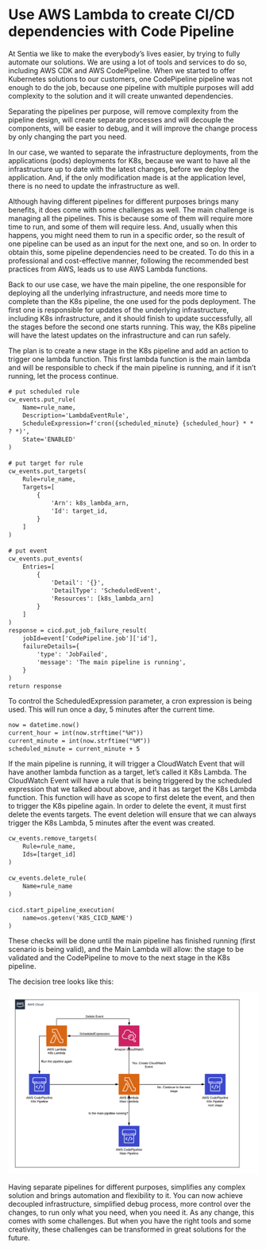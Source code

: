 # Use AWS Lambda to create CI/CD dependencies with Code Pipeline

At Sentia we like to make the everybody’s lives easier, by trying to fully automate our solutions. We are using a lot of tools and services to do so, including AWS CDK and AWS CodePipeline. When we started to offer Kubernetes solutions to our customers, one CodePipeline pipeline was not enough to do the job, because one pipeline with multiple purposes will add complexity to the solution and it will create unwanted dependencies.  

Separating the pipelines per purpose, will remove complexity from the pipeline design, will create separate processes and will decouple the components, will be easier to debug, and it will improve the change process by only changing the part you need. 

In our case, we wanted to separate the infrastructure deployments, from the applications (pods) deployments for K8s, because we want to have all the infrastructure up to date with the latest changes, before we deploy the application. And, if the only modification made is at the application level, there is no need to update the infrastructure as well.

Although having different pipelines for different purposes brings many benefits, it does come with some challenges as well. The main challenge is managing all the pipelines. This is because some of them will require more time to run, and some of them will require less. And, usually when this happens, you might need them to run in a specific order, so the result of one pipeline can be used as an input for the next one, and so on. In order to obtain this, some pipeline dependencies need to be created. To do this in a professional and cost-effective manner, following the recommended best practices from AWS, leads us to use AWS Lambda functions. 

Back to our use case, we have the main pipeline, the one responsible for deploying all the underlying infrastructure, and needs more time to complete than the K8s pipeline, the one used for the pods deployment. The first one is responsible for updates of the underlying infrastructure, including K8s infrastructure, and it should finish to update successfully, all the stages before the second one starts running. This way, the K8s pipeline will have the latest updates on the infrastructure and can run safely.

The plan is to create a new stage in the K8s pipeline and add an action to trigger one lambda function. This first lambda function is the main lambda and will be responsible to check if the main pipeline is running, and if it isn’t running, let the process continue.

```
# put scheduled rule
cw_events.put_rule(
    Name=rule_name,
    Description='LambdaEventRule',
    ScheduleExpression=f'cron({scheduled_minute} {scheduled_hour} * * ? *)',
    State='ENABLED'
)

# put target for rule
cw_events.put_targets(
    Rule=rule_name,
    Targets=[
        {
            'Arn': k8s_lambda_arn,
            'Id': target_id,
        }
    ]
)

# put event
cw_events.put_events(
    Entries=[
        {
            'Detail': '{}',
            'DetailType': 'ScheduledEvent',
            'Resources': [k8s_lambda_arn]
        }
    ]
)
response = cicd.put_job_failure_result(
    jobId=event['CodePipeline.job']['id'],
    failureDetails={
        'type': 'JobFailed',
        'message': 'The main pipeline is running',
    }
)
return response
```

To control the ScheduledExpression parameter, a cron expression is being used. This will run once a day, 5 minutes after the current time.

```
now = datetime.now()
current_hour = int(now.strftime("%H"))
current_minute = int(now.strftime("%M"))
scheduled_minute = current_minute + 5
```

If the main pipeline is running, it will trigger a CloudWatch Event that will have another lambda function as a target, let’s called it K8s Lambda. The CloudWatch Event will have a rule that is being triggered by the scheduled expression that we talked about above, and it has as target the K8s Lambda function. This function will have as scope to first delete the event, and then to trigger the K8s pipeline again. In order to delete the event, it must first delete the events targets. The event deletion will ensure that we can always trigger the K8s Lambda, 5 minutes after the event was created.

```
cw_events.remove_targets(
    Rule=rule_name,
    Ids=[target_id]
)

cw_events.delete_rule(
    Name=rule_name
)

cicd.start_pipeline_execution(
    name=os.getenv('K8S_CICD_NAME')
)
```

These checks will be done until the main pipeline has finished running (first scenario is being valid), and the Main Lambda will allow: the stage to be validated and the CodePipeline to move to the next stage in the K8s pipeline. 

The decision tree looks like this: 

![Decision tree](final_cicd.png)

Having separate pipelines for different purposes, simplifies any complex solution and brings automation and flexibility to it. You can now achieve decoupled infrastructure, simplified debug process, more control over the changes, to run only what you need, when you need it. As any change, this comes with some challenges. But when you have the right tools and some creativity, these challenges can be transformed in great solutions for the future. 